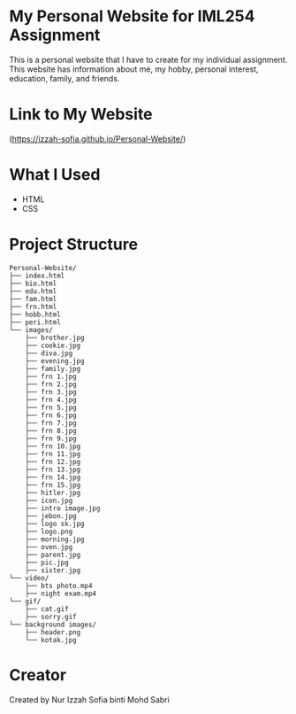 # My Personal Website for IML254 Assignment 
This is a personal website that I have to create for my individual assignment. This website has information about me, my hobby, personal interest, education, family, and friends.

# Link to My Website
(https://izzah-sofia.github.io/Personal-Website/)

# What I Used
- HTML
- CSS

# Project Structure
```
Personal-Website/
├── index.html
├── bio.html
├── edu.html
├── fam.html
├── frn.html
├── hobb.html
├── peri.html
└── images/
    ├── brother.jpg
    ├── cookie.jpg
    ├── diva.jpg
    ├── evening.jpg
    ├── family.jpg
    ├── frn 1.jpg
    ├── frn 2.jpg
    ├── frn 3.jpg
    ├── frn 4.jpg
    ├── frn 5.jpg
    ├── frn 6.jpg
    ├── frn 7.jpg
    ├── frn 8.jpg
    ├── frn 9.jpg
    ├── frn 10.jpg
    ├── frn 11.jpg
    ├── frn 12.jpg
    ├── frn 13.jpg
    ├── frn 14.jpg
    ├── frn 15.jpg
    ├── hitler.jpg
    ├── icon.jpg
    ├── intro image.jpg
    ├── jebon.jpg
    ├── logo sk.jpg
    ├── logo.png
    ├── morning.jpg
    ├── oven.jpg
    ├── parent.jpg
    ├── pic.jpg
    ├── sister.jpg
└── video/
    ├── bts photo.mp4
    ├── night exam.mp4
└── gif/
    ├── cat.gif
    ├── sorry.gif
└── background images/
    ├── header.png
    └── kotak.jpg
```

# Creator
Created by Nur Izzah Sofia binti Mohd Sabri
